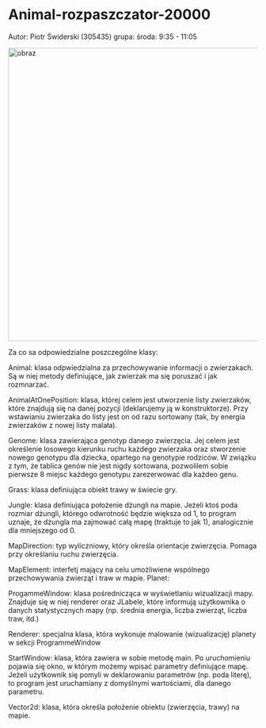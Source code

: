 # Animal-rozpaszczator-20000
Autor: Piotr Świderski (305435) grupa:  środa: 9:35 - 11:05

<img width="591" alt="obraz" src="https://user-images.githubusercontent.com/58508596/71314402-e0bd4600-2447-11ea-843b-9d4a799fd2b3.png">

Za co sa odpowiedzialne poszczególne klasy:

Animal:
klasa odpwiedzialna za przechowywanie informacji o zwierzakach. Są w niej metody definiujące, jak zwierzak ma się poruszać i jak rozmnarzać.

AnimalAtOnePosition:
klasa, której celem jest utworzenie listy zwierzaków, które znajdują się na danej pozycji (deklarujemy ją w konstruktorze). Przy wstawianiu zwierzaka do listy jest on od razu sortowany (tak, by energia zwierzaków z nowej listy malała).

Genome:
klasa zawierająca genotyp danego zwierzęcia. Jej celem jest określenie losowego kierunku ruchu każdego zwierzaka oraz stworzenie nowego genotypu dla dziecka, opartego na genotypie rodziców. W związku z tym, że tablica genów nie jest nigdy sortowana, pozwolilem sobie pierwsze 8 miejsc każdego genotypu zarezerwować dla każdeo genu.

Grass:
klasa definiująca obiekt trawy w świecie gry.

Jungle:
klasa definiująca położenie dżungli na mapie. Jeżeli ktoś poda rozmiar dżungli, którego odwrotność będzie większa od 1, to program uznaje, że dżungla ma zajmować całą mapę (traktuje to jak 1), analogicznie dla mniejszego od 0.

MapDirection:
typ wyliczniowy, który określa orientacje zwierzęcia. Pomaga przy określaniu ruchu zwierzęcia.

MapElement:
interfetj mający na celu umożliwiene wspólnego przechowywania zwierząt i traw w mapie.
Planet:

ProgammeWindow:
klasa pośrednicząca w wyświetlaniu wizualizacji mapy. Znajduje się w niej renderer oraz JLabele, które informują użytkownika o danych statystycznych mapy (np. średnia energia, liczba zwierząt, liczba traw, itd.)

Renderer:
specjalna klasa, która wykonuje malowanie (wizualizację) planety w sekcji ProgrammeWindow

StartWindow:
klasa, która zawiera w sobie metodę main. Po uruchomieniu pojawia się okno, w którym możemy wpisać parametry definiujące mapę. Jeżeli użytkownik się pomyli w deklarowaniu parametrów (np. poda literę), to program jest uruchamiany z domyślnymi wartościami, dla danego parametru.

Vector2d:
klasa, która określa położenie obiektu (zwierzęcia, trawy) na mapie.

